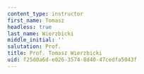 ```yaml
---
content_type: instructor
first_name: Tomasz
headless: true
last_name: Wierzbicki
middle_initial: ''
salutation: Prof.
title: Prof. Tomasz Wierzbicki
uid: f25d0a6d-e026-3574-8d40-47cedfa5043f
---
```

